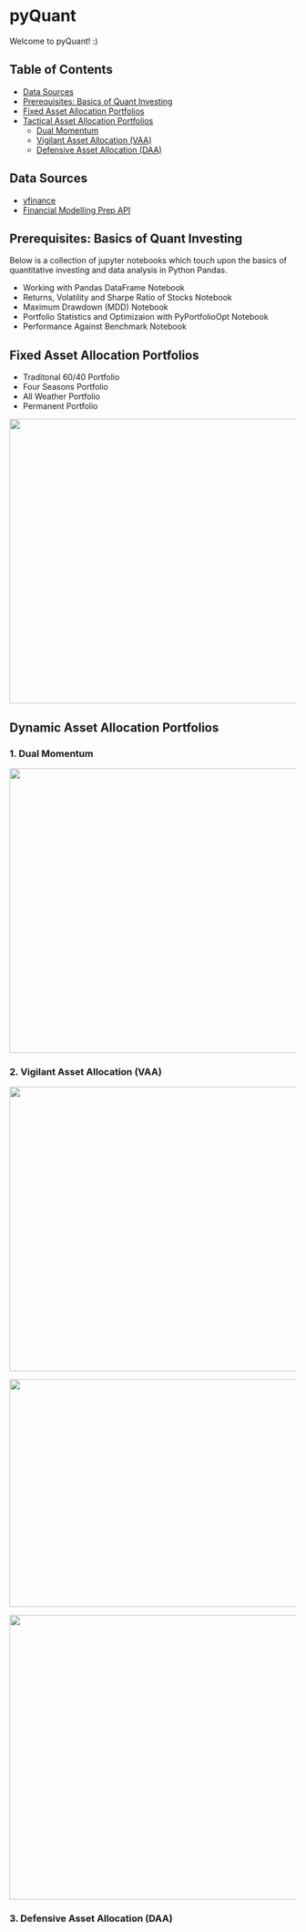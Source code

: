 # pyQuant

Welcome to pyQuant! :)

## Table of Contents
* [Data Sources](#data-sources)
* [Prerequisites: Basics of Quant Investing](#prerequisites)
* [Fixed Asset Allocation Portfolios](#fixed-asset-allocations)
* [Tactical Asset Allocation Portfolios](#dynamic-asset-allocations)
  * [Dual Momentum](#dual-momentum)
  * [Vigilant Asset Allocation (VAA)](#vigilant-asset-allocation)
  * [Defensive Asset Allocation (DAA)](#defensive-asset-allocation)

## Data Sources <a name="data-sources"></a>

- [yfinance](https://pypi.org/project/yfinance/)
- [Financial Modelling Prep API](https://financialmodelingprep.com/developer/docs/)

## Prerequisites: Basics of Quant Investing <a name="prerequisites"></a>

Below is a collection of jupyter notebooks which touch upon the basics of quantitative investing and data analysis in Python Pandas.

- Working with Pandas DataFrame Notebook
- Returns, Volatility and Sharpe Ratio of Stocks Notebook
- Maximum Drawdown (MDD) Notebook
- Portfolio Statistics and Optimizaion with PyPortfolioOpt Notebook
- Performance Against Benchmark Notebook

## Fixed Asset Allocation Portfolios <a name="fixed-asset-allocations"></a>

- Traditonal 60/40 Portfolio
- Four Seasons Portfolio
- All Weather Portfolio
- Permanent Portfolio

<p align="center">
  <img width="800" height="500" src="https://user-images.githubusercontent.com/41933169/134737654-68260fef-7996-443e-89cf-1ed0a8510052.png">
</p>

## Dynamic Asset Allocation Portfolios <a name="dynamic-asset-allocations"></a>

### 1. Dual Momentum <a name="dual-momentum"></a>

<p align="center">
  <img width="800" height="500" src="https://user-images.githubusercontent.com/41933169/134734529-a66b258b-bc31-433a-95be-d72cd367fb93.png">
</p>

### 2. Vigilant Asset Allocation (VAA) <a name="vigilant-asset-allocation"></a>

<p align="center">
  <img width="800" height="500" src="https://user-images.githubusercontent.com/41933169/134711294-cf8d6242-df12-436d-b8ca-736a06a80083.png">
</p>

<p align="center">
  <img width="600" height="400" src="https://user-images.githubusercontent.com/41933169/134708641-5b99eeb7-c6cc-497c-84a8-9f82ef10489e.png">
</p>

<p align="center">
  <img width="800" height="500" src="https://user-images.githubusercontent.com/41933169/134711636-525a29bf-1b1d-48dd-8fcf-ae14b8001486.png">
</p>

### 3. Defensive Asset Allocation (DAA) <a name="defensive-asset-allocations"></a>

